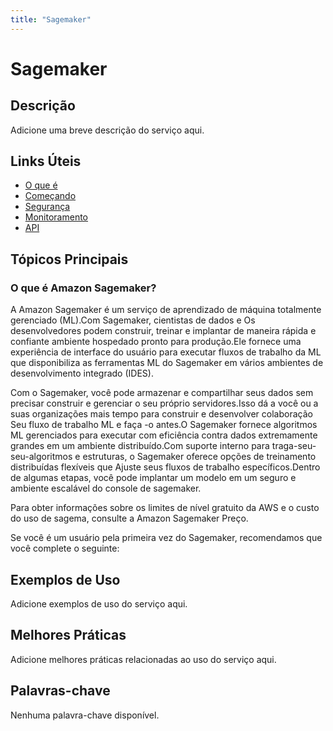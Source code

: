 ```yaml
---
title: "Sagemaker"
---
```


# Sagemaker

## Descrição

Adicione uma breve descrição do serviço aqui.

## Links Úteis

- [O que é](https://docs.aws.amazon.com/sagemaker/latest/dg/whatis.html)
- [Começando](https://docs.aws.amazon.com/sagemaker/latest/dg/getting-started.html)
- [Segurança](https://docs.aws.amazon.com/sagemaker/latest/dg/security.html)
- [Monitoramento](https://docs.aws.amazon.com/sagemaker/latest/dg/monitoring.html)
- [API](https://docs.aws.amazon.com/sagemaker/latest/dg/api.html)

## Tópicos Principais

### O que é Amazon Sagemaker?

A Amazon Sagemaker é um serviço de aprendizado de máquina totalmente gerenciado (ML).Com Sagemaker, cientistas de dados e
Os desenvolvedores podem construir, treinar e implantar de maneira rápida e confiante
ambiente hospedado pronto para produção.Ele fornece uma experiência de interface do usuário para executar fluxos de trabalho da ML que
disponibiliza as ferramentas ML do Sagemaker em vários ambientes de desenvolvimento integrado (IDES).

Com o Sagemaker, você pode armazenar e compartilhar seus dados sem precisar construir e gerenciar o seu próprio
servidores.Isso dá a você ou a suas organizações mais tempo para construir e desenvolver colaboração
Seu fluxo de trabalho ML e faça -o antes.O Sagemaker fornece algoritmos ML gerenciados para executar com eficiência
contra dados extremamente grandes em um ambiente distribuído.Com suporte interno para
traga-seu-seu-algoritmos e estruturas, o Sagemaker oferece opções de treinamento distribuídas flexíveis que
Ajuste seus fluxos de trabalho específicos.Dentro de algumas etapas, você pode implantar um modelo em um seguro e
ambiente escalável do console de sagemaker.

Para obter informações sobre os limites de nível gratuito da AWS
e o custo do uso de sagema, consulte a Amazon Sagemaker
Preço.

Se você é um usuário pela primeira vez do Sagemaker, recomendamos que você complete o seguinte:

## Exemplos de Uso

Adicione exemplos de uso do serviço aqui.

## Melhores Práticas

Adicione melhores práticas relacionadas ao uso do serviço aqui.

## Palavras-chave

Nenhuma palavra-chave disponível.
